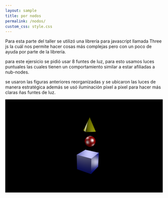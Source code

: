 ```yaml
---
layout: sample
title: por nodos
permalink: /nodos/
custom_css: style.css
---
```

Para esta parte del taller se utilizó una librería para javascript llamada Three js la cuál nos permite hacer cosas más complejas pero con un poco de ayuda por parte de la librería.

para este ejersicio se pidió usar 8 funtes de luz, para esto usamos luces puntuales las cuales tienen un comportamiento similar a estar afiliadas a nub-nodes.

se usaron las figuras anteriores reorganizadas y se ubicaron las luces de manera estratégica además se usó iluminación pixel a pixel para hacer más claras ñas funtes de luz.

<img src="../images/nub-nodes.png" alt="atenuacion" class="center-image">
